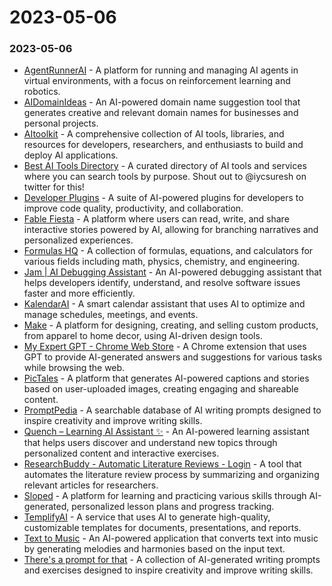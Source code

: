 # 2023-05-06

### 2023-05-06

* [AgentRunnerAI](https://www.agentrunner.ai/) - A platform for running and managing AI agents in virtual environments, with a focus on reinforcement learning and robotics.
* [AIDomainIdeas](https://www.aidomainideas.com/) - An AI-powered domain name suggestion tool that generates creative and relevant domain names for businesses and personal projects.
* [AItoolkit](https://www.aitoolkit.org/) - A comprehensive collection of AI tools, libraries, and resources for developers, researchers, and enthusiasts to build and deploy AI applications.
* [Best AI Tools Directory](https://www.startupaitools.com/) - A curated directory of AI tools and services where you can search tools by purpose. Shout out to @iycsuresh on twitter for this!
* [Developer Plugins](https://developer.thesamur.ai/) - A suite of AI-powered plugins for developers to improve code quality, productivity, and collaboration.
* [Fable Fiesta](https://fablefiesta.com/) - A platform where users can read, write, and share interactive stories powered by AI, allowing for branching narratives and personalized experiences.
* [Formulas HQ](https://formulashq.com/) - A collection of formulas, equations, and calculators for various fields including math, physics, chemistry, and engineering.
* [Jam | AI Debugging Assistant](https://jam.dev/jamgpt) - An AI-powered debugging assistant that helps developers identify, understand, and resolve software issues faster and more efficiently.
* [KalendarAI](https://kalendar.ai/) - A smart calendar assistant that uses AI to optimize and manage schedules, meetings, and events.
* [Make](https://www.make.com/en) - A platform for designing, creating, and selling custom products, from apparel to home decor, using AI-driven design tools.
* [My Expert GPT - Chrome Web Store](https://chrome.google.com/webstore/detail/my-expert-gpt/khkgicnebblmdlojkckonaaflndhfjan?ref=producthunt) - A Chrome extension that uses GPT to provide AI-generated answers and suggestions for various tasks while browsing the web.
* [PicTales](https://pictales.online/) - A platform that generates AI-powered captions and stories based on user-uploaded images, creating engaging and shareable content.
* [PromptPedia](https://promptpedia.co/) - A searchable database of AI writing prompts designed to inspire creativity and improve writing skills.
* [Quench – Learning AI Assistant ✨](https://quench.ai/?cn-reloaded=1) - An AI-powered learning assistant that helps users discover and understand new topics through personalized content and interactive exercises.
* [ResearchBuddy - Automatic Literature Reviews - Login](https://researchbuddy.app/) - A tool that automates the literature review process by summarizing and organizing relevant articles for researchers.
* [Sloped](https://www.sloped.xyz/) - A platform for learning and practicing various skills through AI-generated, personalized lesson plans and progress tracking.
* [TemplifyAI](https://templify.ai/) - A service that uses AI to generate high-quality, customizable templates for documents, presentations, and reports.
* [Text to Music](https://www.texttomusic.app/) - An AI-powered application that converts text into music by generating melodies and harmonies based on the input text.
* [There's a prompt for that](https://www.theresapromptforthat.xyz/) - A collection of AI-generated writing prompts and exercises designed to inspire creativity and improve writing skills.
